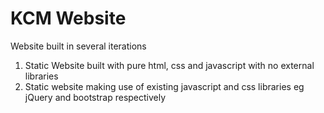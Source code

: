 # KCM Website
Website built in several iterations

1. Static Website built with pure html, css and javascript with no external libraries
2. Static website making use of existing javascript and css libraries eg jQuery and bootstrap respectively
